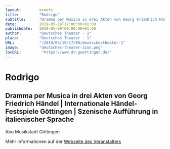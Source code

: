 ```yaml
---
layout:        events
title:         "Rodrigo"
subtitle:      "Dramma per Musica in drei Akten von Georg Friedrich Händel | Internationale Händel-Festspiele Göttingen | Szenische Aufführung in italienischer Sprache"
date:          2019-05-19T17:00:00+01:00
publishdate:   2019-05-09T00:00:00+01:00
author:        "Deutsches Theater - 1"
place:         "Deutsches Theater - 1"
URL:           "/2019/05/19/17/00/deutschestheater-1"
image:         "deutsches-theater-icon.png"
locURL:         "https://www.dt-goettingen.de/"
---
```


Rodrigo
===========

Dramma per Musica in drei Akten von Georg Friedrich Händel | Internationale Händel-Festspiele Göttingen | Szenische Aufführung in italienischer Sprache
-----------

 Abo Musikstadt Göttingen

Mehr Informationen auf der [Webseite des Veranstalters](https://www.dt-goettingen.de/stueck/festspieloper-haendel/)
